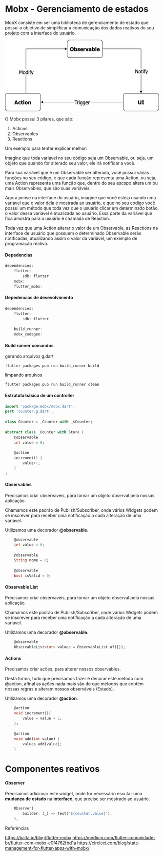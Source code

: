 # Mobx - Gerenciamento de estados

MobX consiste em ser uma biblioteca de gerenciamento de estado que possui o objetivo de simplificar a comunicação dos dados reativos do seu projeto com a interface do usuário.

![alt text](resources/mobx-state.png "Title")


O Mobx possui 3 pilares, que são:
1. Actions
2. Observables
3. Reactions


Um exemplo para tentar explicar melhor:

Imagine que toda variável no seu código seja um Observable, ou seja, um objeto que quando for alterado seu valor, ele irá notificar a você.

Para sua variável que é um Observable ser alterada, você possui várias funções no seu código, e que cada função representa uma Action, ou seja, uma Action representa uma função que, dentro do seu escopo altera um ou mais Observables, que são suas variáveis.

Agora pense na interface do usuário, imagine que você esteja usando uma variável que o valor dela é mostrada ao usuário, e que no seu código você possui um método que toda vez que o usuário clicar em determinado botão, o valor dessa variável é atualizada ao usuário. Essa parte da variável que fica amostra para o usuário é chamada de Reaction.

Toda vez que uma Action alterar o valor de um Observable, as Reactions na interface de usuário que possuem o determinado Observable serão notificadas, atualizando assim o valor da variável, um exemplo de programação reativa.


#### Depedencias

```dart
dependencies:
    flutter:
        sdk: flutter
    mobx: 
    flutter_mobx: 
```

#### Depedencias de desevolvimento

```dart
dependencies:
    flutter:
        sdk: flutter

    build_runner:
    mobx_codegen:
```

#### Build runner comandos

gerando arquivos g.dart
```command
flutter packages pub run build_runner build
```

limpando arquivos
```command
flutter packages pub run build_runner clean
```

#### Estrututa básica de um controller 
```dart
import 'package:mobx/mobx.dart';
part 'counter.g.dart';

class Counter = _Counter with _$Counter;

abstract class _Counter with Store {
    @observable
    int value = 0;

    @action
    increment() {
        value++;
    }
}
```


#### Observables

Precisamos criar observaveis, para tornar um objeto observal pela nossas aplicação.

Chamamos este padrão de Publish/Subscriber, onde vários Widgets podem se inscrever para receber uma notificação a cada alteração de uma variável.

Utilizamos uma decorador <b>@observable</b>.

```dart
    @observable
    int value = 0;

    @observable
    String nome = 0;

    @observable
    bool isValid = 0;
```

#### Observable List

Precisamos criar observaveis, para tornar um objeto observal pela nossas aplicação.

Chamamos este padrão de Publish/Subscriber, onde vários Widgets podem se inscrever para receber uma notificação a cada alteração de uma variável.

Utilizamos uma decorador <b>@observable</b>.

```dart
    @observable
    ObservableList<int> values = ObservableList.of([]);
```

#### Actions

Precisamos criar acões, para alterar nossos observables.

Desta forma, tudo que precisamos fazer é decorar este método com @action, afinal as ações nada mais são do que métodos que contém nossas regras e alteram nossos observáveis (Estado).

Utilizamos uma decorador <b>@action</b>.

```dart
    @action
    void increment(){
        value = value + 1;
    };

    @action
    void add(int value) {
        values.add(value);
    }

```

# Componentes reativos

#### Observer

Precisamos adicionar este widget, onde for necessãrio escutar uma <b>mudança de estado</b> na <b>interface</b>, que precise ser mostrado ao usuário.

```dart
    Observer(
        builder: (_) => Text('${counter.value}'),
    ),
```


Referências

https://balta.io/blog/flutter-mobx
https://medium.com/flutter-comunidade-br/flutter-com-mobx-c0f4762fbd1a
https://circleci.com/blog/state-management-for-flutter-apps-with-mobx/
